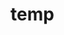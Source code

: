 # temp





































































































































































































































































































































































































































